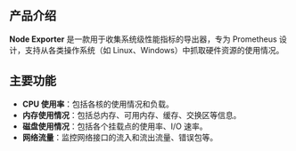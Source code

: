 ## 产品介绍

**Node Exporter** 是一款用于收集系统级性能指标的导出器，专为 Prometheus 设计，支持从各类操作系统（如 Linux、Windows）中抓取硬件资源的使用情况。

## 主要功能

- **CPU 使用率**：包括各核的使用情况和负载。
- **内存使用情况**：包括总内存、可用内存、缓存、交换区等信息。
- **磁盘使用情况**：包括各个挂载点的使用率、I/O 速率。
- **网络流量**：监控网络接口的流入和流出流量、错误包等。
